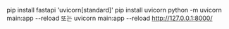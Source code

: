 pip install fastapi 'uvicorn[standard]'
pip install uvicorn
python -m uvicorn main:app --reload 또는
uvicorn main:app --reload
http://127.0.0.1:8000/